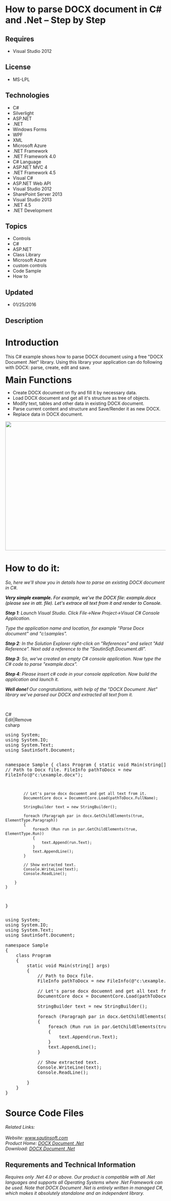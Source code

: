 # How to parse DOCX document in C# and .Net – Step by Step
## Requires
- Visual Studio 2012
## License
- MS-LPL
## Technologies
- C#
- Silverlight
- ASP.NET
- .NET
- Windows Forms
- WPF
- XML
- Microsoft Azure
- .NET Framework
- .NET Framework 4.0
- C# Language
- ASP.NET MVC 4
- .NET Framework 4.5
- Visual C#
- ASP.NET Web API
- Visual Studio 2012
- SharePoint Server 2013
- Visual Studio 2013
- .NET 4.5
- .NET Development
## Topics
- Controls
- C#
- ASP.NET
- Class Library
- Microsoft Azure
- custom controls
- Code Sample
- How to
## Updated
- 01/25/2016
## Description

<h1>Introduction</h1>
<p>This C# example shows how to parse DOCX document using a free &quot;DOCX Document .Net&quot; library. Using this library your application can do following with DOCX: parse, create, edit and save.</p>
<p><strong style="font-size:2em">Main Functions</strong></p>
<ul>
<li>Create DOCX document on fly and fill it by necessary data. </li><li>Load DOCX document and get all it's structure as tree of objects. </li><li>Modify text, tables and other data in existing DOCX document. </li><li>Parse current content and structure and Save/Render it as new DOCX. </li><li>Replace data in DOCX document. </li></ul>
<p><strong><img id="147727" src="147727-parse-docx.png" alt="" width="796" height="406"><br>
</strong></p>
<h1><span>How to do it:</span></h1>
<p><em>So, here we'll show you in details how to parse an existing DOCX document in C#.</em></p>
<p><em><span style="color:#000000"><strong><span class="blue12b">Very simple example.</span></strong>&nbsp;For example, we've the DOCX file: example.docx (please see in att. file). Let's extrace all text from it and render to Console.</span></em></p>
<p><em><span class="blue12b"><strong>Step 1</strong>:</span>&nbsp;Launch Visual Studio. Click File-&gt;New Project-&gt;Visual C# Console Application.</em></p>
<p><em>Type the application name and location, for example &quot;Parse Docx document&quot; and &quot;c:\samples&quot;.</em></p>
<p><em><span class="blue12b"><strong>Step 2</strong>:</span>&nbsp;In the Solution Explorer right-click on &quot;References&quot; and select &quot;Add Reference&quot;. Next add a reference to the &quot;SautinSoft.Document.dll&quot;</em><em>.</em></p>
<p><em><span class="blue12b"><strong>Step 3</strong>:</span>&nbsp;So, we've created an empty C# console application. Now type the C# code to parse &quot;example.docx&quot;.</em></p>
<p><em><strong>Step 4</strong>: Please insert c# code in your console application.&nbsp;Now build the application and launch it.</em></p>
<p><span><em><strong><span class="blue12b">Well done!</span>&nbsp;</strong>Our congratulations, with help of the &quot;DOCX Document .Net&quot; library we've parsed our DOCX and extracted all text from it.</em></span><span class="pluginEditHolderLink">&nbsp;</span></p>
<p>&nbsp;</p>
<div class="scriptcode">
<div class="pluginEditHolder" pluginCommand="mceScriptCode">
<div class="title"><span>C#</span></div>
<div class="pluginLinkHolder"><span class="pluginEditHolderLink">Edit</span>|<span class="pluginRemoveHolderLink">Remove</span></div>
<span class="hidden">csharp</span>
<pre class="hidden">using System;
using System.IO;
using System.Text;
using SautinSoft.Document;

namespace Sample
{
    class Program
    {
        static void Main(string[] args)
        {
            // Path to Docx file.
            FileInfo pathToDocx = new FileInfo(@&quot;c:\example.docx&quot;);

            // Let's parse docx docuemnt and get all text from it.
            DocumentCore docx = DocumentCore.Load(pathToDocx.FullName);

            StringBuilder text = new StringBuilder();

            foreach (Paragraph par in docx.GetChildElements(true, ElementType.Paragraph))
            {
                foreach (Run run in par.GetChildElements(true, ElementType.Run))
                {
                    text.Append(run.Text);
                }
                text.AppendLine();
            }

            // Show extracted text.
            Console.WriteLine(text);
            Console.ReadLine();

        }
    }
}</pre>
<div class="preview">
<pre class="csharp"><span class="cs__keyword">using</span>&nbsp;System;&nbsp;
<span class="cs__keyword">using</span>&nbsp;System.IO;&nbsp;
<span class="cs__keyword">using</span>&nbsp;System.Text;&nbsp;
<span class="cs__keyword">using</span>&nbsp;SautinSoft.Document;&nbsp;
&nbsp;
<span class="cs__keyword">namespace</span>&nbsp;Sample&nbsp;
{&nbsp;
&nbsp;&nbsp;&nbsp;&nbsp;<span class="cs__keyword">class</span>&nbsp;Program&nbsp;
&nbsp;&nbsp;&nbsp;&nbsp;{&nbsp;
&nbsp;&nbsp;&nbsp;&nbsp;&nbsp;&nbsp;&nbsp;&nbsp;<span class="cs__keyword">static</span>&nbsp;<span class="cs__keyword">void</span>&nbsp;Main(<span class="cs__keyword">string</span>[]&nbsp;args)&nbsp;
&nbsp;&nbsp;&nbsp;&nbsp;&nbsp;&nbsp;&nbsp;&nbsp;{&nbsp;
&nbsp;&nbsp;&nbsp;&nbsp;&nbsp;&nbsp;&nbsp;&nbsp;&nbsp;&nbsp;&nbsp;&nbsp;<span class="cs__com">//&nbsp;Path&nbsp;to&nbsp;Docx&nbsp;file.</span>&nbsp;
&nbsp;&nbsp;&nbsp;&nbsp;&nbsp;&nbsp;&nbsp;&nbsp;&nbsp;&nbsp;&nbsp;&nbsp;FileInfo&nbsp;pathToDocx&nbsp;=&nbsp;<span class="cs__keyword">new</span>&nbsp;FileInfo(@<span class="cs__string">&quot;c:\example.docx&quot;</span>);&nbsp;
&nbsp;
&nbsp;&nbsp;&nbsp;&nbsp;&nbsp;&nbsp;&nbsp;&nbsp;&nbsp;&nbsp;&nbsp;&nbsp;<span class="cs__com">//&nbsp;Let's&nbsp;parse&nbsp;docx&nbsp;docuemnt&nbsp;and&nbsp;get&nbsp;all&nbsp;text&nbsp;from&nbsp;it.</span>&nbsp;
&nbsp;&nbsp;&nbsp;&nbsp;&nbsp;&nbsp;&nbsp;&nbsp;&nbsp;&nbsp;&nbsp;&nbsp;DocumentCore&nbsp;docx&nbsp;=&nbsp;DocumentCore.Load(pathToDocx.FullName);&nbsp;
&nbsp;
&nbsp;&nbsp;&nbsp;&nbsp;&nbsp;&nbsp;&nbsp;&nbsp;&nbsp;&nbsp;&nbsp;&nbsp;StringBuilder&nbsp;text&nbsp;=&nbsp;<span class="cs__keyword">new</span>&nbsp;StringBuilder();&nbsp;
&nbsp;
&nbsp;&nbsp;&nbsp;&nbsp;&nbsp;&nbsp;&nbsp;&nbsp;&nbsp;&nbsp;&nbsp;&nbsp;<span class="cs__keyword">foreach</span>&nbsp;(Paragraph&nbsp;par&nbsp;<span class="cs__keyword">in</span>&nbsp;docx.GetChildElements(<span class="cs__keyword">true</span>,&nbsp;ElementType.Paragraph))&nbsp;
&nbsp;&nbsp;&nbsp;&nbsp;&nbsp;&nbsp;&nbsp;&nbsp;&nbsp;&nbsp;&nbsp;&nbsp;{&nbsp;
&nbsp;&nbsp;&nbsp;&nbsp;&nbsp;&nbsp;&nbsp;&nbsp;&nbsp;&nbsp;&nbsp;&nbsp;&nbsp;&nbsp;&nbsp;&nbsp;<span class="cs__keyword">foreach</span>&nbsp;(Run&nbsp;run&nbsp;<span class="cs__keyword">in</span>&nbsp;par.GetChildElements(<span class="cs__keyword">true</span>,&nbsp;ElementType.Run))&nbsp;
&nbsp;&nbsp;&nbsp;&nbsp;&nbsp;&nbsp;&nbsp;&nbsp;&nbsp;&nbsp;&nbsp;&nbsp;&nbsp;&nbsp;&nbsp;&nbsp;{&nbsp;
&nbsp;&nbsp;&nbsp;&nbsp;&nbsp;&nbsp;&nbsp;&nbsp;&nbsp;&nbsp;&nbsp;&nbsp;&nbsp;&nbsp;&nbsp;&nbsp;&nbsp;&nbsp;&nbsp;&nbsp;text.Append(run.Text);&nbsp;
&nbsp;&nbsp;&nbsp;&nbsp;&nbsp;&nbsp;&nbsp;&nbsp;&nbsp;&nbsp;&nbsp;&nbsp;&nbsp;&nbsp;&nbsp;&nbsp;}&nbsp;
&nbsp;&nbsp;&nbsp;&nbsp;&nbsp;&nbsp;&nbsp;&nbsp;&nbsp;&nbsp;&nbsp;&nbsp;&nbsp;&nbsp;&nbsp;&nbsp;text.AppendLine();&nbsp;
&nbsp;&nbsp;&nbsp;&nbsp;&nbsp;&nbsp;&nbsp;&nbsp;&nbsp;&nbsp;&nbsp;&nbsp;}&nbsp;
&nbsp;
&nbsp;&nbsp;&nbsp;&nbsp;&nbsp;&nbsp;&nbsp;&nbsp;&nbsp;&nbsp;&nbsp;&nbsp;<span class="cs__com">//&nbsp;Show&nbsp;extracted&nbsp;text.</span>&nbsp;
&nbsp;&nbsp;&nbsp;&nbsp;&nbsp;&nbsp;&nbsp;&nbsp;&nbsp;&nbsp;&nbsp;&nbsp;Console.WriteLine(text);&nbsp;
&nbsp;&nbsp;&nbsp;&nbsp;&nbsp;&nbsp;&nbsp;&nbsp;&nbsp;&nbsp;&nbsp;&nbsp;Console.ReadLine();&nbsp;
&nbsp;
&nbsp;&nbsp;&nbsp;&nbsp;&nbsp;&nbsp;&nbsp;&nbsp;}&nbsp;
&nbsp;&nbsp;&nbsp;&nbsp;}&nbsp;
}</pre>
</div>
</div>
</div>
<div class="endscriptcode"></div>
<h1><span>Source Code Files</span></h1>
<div><em>Related Links:</em></div>
<div><em><br>
Website: <a href="http://www.sautinsoft.com">www.sautinsoft.com</a><br>
Product Home: <a href="http://sautinsoft.com/products/docx-document/index.php">DOCX Document .Net</a><br>
Download: <a href="http://sautinsoft.com/products/docx-document/download.php">DOCX Document .Net</a><br>
</em></div>
<h2 class="H2Text">Requrements and Technical Information</h2>
<p class="CommonText"><em>Requires only .Net 4.0 or above. Our product is compatible with all .Net languages and supports all Operating Systems where .Net Framework can be used. Note that DOCX Document .Net is entirely written in managed C#, which makes it
 absolutely standalone and an independent library.</em></p>
